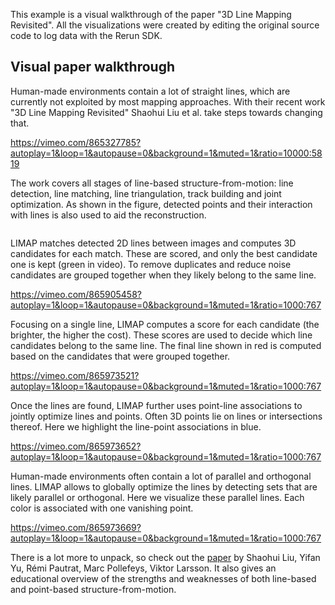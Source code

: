 <!--[metadata]
title = "3D line mapping revisited"
source = "https://github.com/rerun-io/limap"
tags = ["2D", "3D", "Structure from motion", "Time series", "Line detection", "Pinhole camera", "Paper walkthrough"]
thumbnail = "https://static.rerun.io/3d-line-mapping-revisited/be0a3b8ac0836036862d773b4276ea9d7ffb27b8/480w.png" # NOLINT
thumbnail_dimensions = [480, 480]
-->

This example is a visual walkthrough of the paper "3D Line Mapping Revisited".
All the visualizations were created by editing the original source code to log data with the Rerun SDK.

## Visual paper walkthrough

Human-made environments contain a lot of straight lines, which are currently not exploited by most mapping approaches. With their recent work "3D Line Mapping Revisited" Shaohui Liu et al. take steps towards changing that.

https://vimeo.com/865327785?autoplay=1&loop=1&autopause=0&background=1&muted=1&ratio=10000:5819

The work covers all stages of line-based structure-from-motion: line detection, line matching, line triangulation, track building and joint optimization. As shown in the figure, detected points and their interaction with lines is also used to aid the reconstruction.

<picture>
  <source media="(max-width: 480px)" srcset="https://static.rerun.io/limap-overview/3312bb34674ff070e4ef635471a53d1528722663/480w.png">
  <source media="(max-width: 768px)" srcset="https://static.rerun.io/limap-overview/3312bb34674ff070e4ef635471a53d1528722663/768w.png">
  <source media="(max-width: 1024px)" srcset="https://static.rerun.io/limap-overview/3312bb34674ff070e4ef635471a53d1528722663/1024w.png">
  <source media="(max-width: 1200px)" srcset="https://static.rerun.io/limap-overview/3312bb34674ff070e4ef635471a53d1528722663/1200w.png">
  <img src="https://static.rerun.io/limap-overview/3312bb34674ff070e4ef635471a53d1528722663/full.png" alt="">
</picture>

LIMAP matches detected 2D lines between images and computes 3D candidates for each match. These are scored, and only the best candidate one is kept (green in video). To remove duplicates and reduce noise candidates are grouped together when they likely belong to the same line.

https://vimeo.com/865905458?autoplay=1&loop=1&autopause=0&background=1&muted=1&ratio=1000:767

Focusing on a single line, LIMAP computes a score for each candidate (the brighter, the higher the cost). These scores are used to decide which line candidates belong to the same line. The final line shown in red is computed based on the candidates that were grouped together.

https://vimeo.com/865973521?autoplay=1&loop=1&autopause=0&background=1&muted=1&ratio=1000:767

Once the lines are found, LIMAP further uses point-line associations to jointly optimize lines and points. Often 3D points lie on lines or intersections thereof. Here we highlight the line-point associations in blue.

https://vimeo.com/865973652?autoplay=1&loop=1&autopause=0&background=1&muted=1&ratio=1000:767

Human-made environments often contain a lot of parallel and orthogonal lines. LIMAP allows to globally optimize the lines by detecting sets that are likely parallel or orthogonal. Here we visualize these parallel lines. Each color is associated with one vanishing point.

https://vimeo.com/865973669?autoplay=1&loop=1&autopause=0&background=1&muted=1&ratio=1000:767

There is a lot more to unpack, so check out the [paper](https://arxiv.org/abs/2303.17504) by Shaohui Liu, Yifan Yu, Rémi Pautrat, Marc Pollefeys, Viktor Larsson. It also gives an educational overview of the strengths and weaknesses of both line-based and point-based structure-from-motion.
